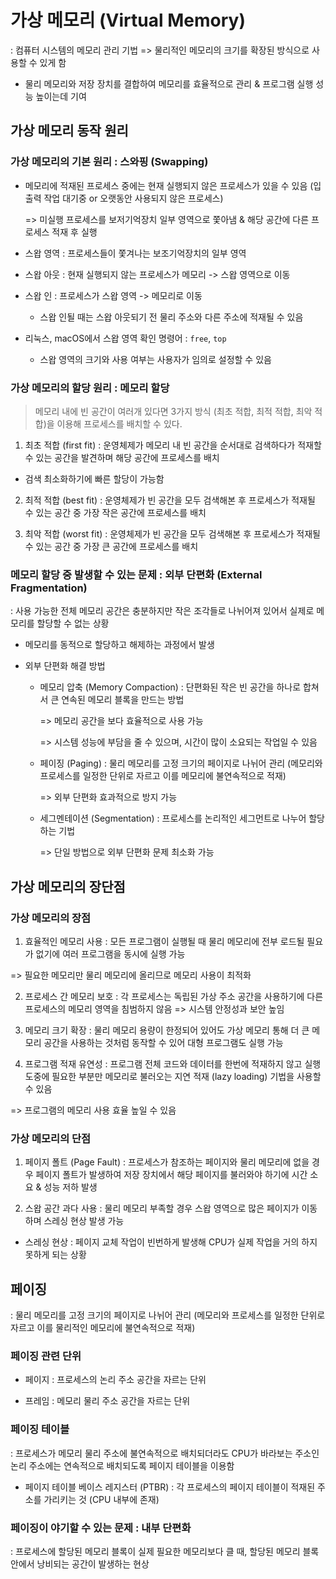 # 가상 메모리 (Virtual Memory)

: 컴퓨터 시스템의 메모리 관리 기법 => 물리적인 메모리의 크기를 확장된 방식으로 사용할 수 있게 함

- 물리 메모리와 저장 장치를 결합하여 메모리를 효율적으로 관리 & 프로그램 실행 성능 높이는데 기여

## 가상 메모리 동작 원리

### 가상 메모리의 기본 원리 : 스와핑 (Swapping)

- 메모리에 적재된 프로세스 중에는 현재 실행되지 않은 프로세스가 있을 수 있음 (입출력 작업 대기중 or 오랫동안 사용되지 않은 프로세스)

  => 미실행 프로세스를 보저기억장치 일부 영역으로 쫓아냄 & 해당 공간에 다른 프로세스 적재 후 실행

- 스왑 영역 : 프로세스들이 쫓겨나는 보조기억장치의 일부 영역

- 스왑 아웃 : 현재 실행되지 않는 프로세스가 메모리 -> 스왑 영역으로 이동

- 스왑 인 : 프로세스가 스왑 영역 -> 메모리로 이동

  - 스왑 인될 때는 스왑 아웃되기 전 물리 주소와 다른 주소에 적재될 수 있음

- 리눅스, macOS에서 스왑 영역 확인 명령어 : `free`, `top`

  - 스왑 영역의 크기와 사용 여부는 사용자가 임의로 설정할 수 있음

### 가상 메모리의 할당 원리 : 메모리 할당

> 메모리 내에 빈 공간이 여러개 있다면 3가지 방식 (최초 적합, 최적 적합, 최악 적합)을 이용해 프로세스를 배치할 수 있다.

1. 최초 적합 (first fit) : 운영체제가 메모리 내 빈 공간을 순서대로 검색하다가 적재할 수 있는 공간을 발견하며 해당 공간에 프로세스를 배치

  - 검색 최소화하기에 빠른 할당이 가능함

2. 최적 적합 (best fit) : 운영체제가 빈 공간을 모두 검색해본 후 프로세스가 적재될 수 있는 공간 중 가장 작은 공간에 프로세스를 배치

3. 최악 적합 (worst fit) : 운영체제가 빈 공간을 모두 검색해본 후 프로세스가 적재될 수 있는 공간 중 가장 큰 공간에 프로세스를 배치

### 메모리 할당 중 발생할 수 있는 문제 : 외부 단편화 (External Fragmentation)

: 사용 가능한 전체 메모리 공간은 충분하지만 작은 조각들로 나뉘어져 있어서 실제로 메모리를 할당할 수 없는 상황

- 메모리를 동적으로 할당하고 해제하는 과정에서 발생

- 외부 단편화 해결 방법

  - 메모리 압축 (Memory Compaction) : 단편화된 작은 빈 공간을 하나로 합쳐서 큰 연속된 메모리 블록을 만드는 방법

    => 메모리 공간을 보다 효율적으로 사용 가능

    => 시스템 성능에 부담을 줄 수 있으며, 시간이 많이 소요되는 작업일 수 있음

  - 페이징 (Paging) : 물리 메모리를 고정 크기의 페이지로 나뉘어 관리 (메모리와 프로세스를 일정한 단위로 자르고 이를 메모리에 불연속적으로 적재)

    => 외부 단편화 효과적으로 방지 가능

  - 세그멘테이션 (Segmentation) : 프로세스를 논리적인 세그먼트로 나누어 할당하는 기법

    => 단일 방법으로 외부 단편화 문제 최소화 가능

## 가상 메모리의 장단점

### 가상 메모리의 장점

1. 효율적인 메모리 사용 : 모든 프로그램이 실행될 때 물리 메모리에 전부 로드될 필요가 없기에 여러 프로그램을 동시에 실행 가능

  => 필요한 메모리만 물리 메모리에 올리므로 메모리 사용이 최적화

2. 프로세스 간 메모리 보호 : 각 프로세스는 독립된 가상 주소 공간을 사용하기에 다른 프로세스의 메모리 영역을 침범하지 않음 => 시스템 안정성과 보안 높임

3. 메모리 크기 확장 : 물리 메모리 용량이 한정되어 있어도 가상 메모리 통해 더 큰 메모리 공간을 사용하는 것처럼 동작할 수 있어 대형 프로그램도 실행 가능

4. 프로그램 적재 유연성 : 프로그램 전체 코드와 데이터를 한번에 적재하지 않고 실행 도중에 필요한 부분만 메모리로 불러오는 지연 적재 (lazy loading) 기법을 사용할 수 있음

  => 프로그램의 메모리 사용 효율 높일 수 있음

### 가상 메모리의 단점

1. 페이지 폴트 (Page Fault) : 프로세스가 참조하는 페이지와 물리 메모리에 없을 경우 페이지 폴트가 발생하여 저장 장치에서 해당 페이지를 불러와야 하기에 시간 소요 & 성능 저하 발생

2. 스왑 공간 과다 사용 : 물리 메모리 부족할 경우 스왑 영역으로 많은 페이지가 이동하며 스레싱 현상 발생 가능

  - 스레싱 현상 : 페이지 교체 작업이 빈번하게 발생해 CPU가 실제 작업을 거의 하지 못하게 되는 상황

## 페이징

: 물리 메모리를 고정 크기의 페이지로 나뉘어 관리 (메모리와 프로세스를 일정한 단위로 자르고 이를 물리적인 메모리에 불연속적으로 적재)

### 페이징 관련 단위

- 페이지 : 프로세스의 논리 주소 공간을 자르는 단위

- 프레임 : 메모리 물리 주소 공간을 자르는 단위

### 페이징 테이블

: 프로세스가 메모리 물리 주소에 불연속적으로 배치되더라도 CPU가 바라보는 주소인 논리 주소에는 연속적으로 배치되도록 페이지 테이블을 이용함

- 페이지 테이블 베이스 레지스터 (PTBR) : 각 프로세스의 페이지 테이블이 적재된 주소를 가리키는 것 (CPU 내부에 존재)

### 페이징이 야기할 수 있는 문제 : 내부 단편화

: 프로세스에 할당된 메모리 블록이 실제 필요한 메모리보다 클 때, 할당된 메모리 블록 안에서 낭비되는 공간이 발생하는 현상